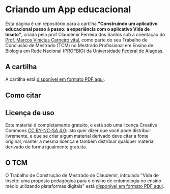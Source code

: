 # Criando um App educacional
Esta página é um repositório para a cartilha **"Construindo um aplicativo educacional passo à passo: a experiência com o aplicativo Vida de Inseto"**, criada pelo prof Claudemir Ferreira dos Santos sob a orientação do [Prof. Marcos Vinícius Carneiro vital](https://linktr.ee/marcosvital), como parte do seu Trabalho de Conclusão de Mestrado (TCM) no Mestrado Profissional em Ensino de Biologia em Rede Nacional ([PROFBIO](https://www.profbio.ufmg.br)) da [Universidade Federal de Alagoas](https://ufal.br).

## A cartilha
A cartilha está [disponível em formato PDF aqui]().

## Como citar

## Licença de uso
Este material é completamente gratuito, e está sob uma licença Creative Commons [CC BY-NC-SA 4.0](https://creativecommons.org/licenses/by-nc-sa/4.0/deed.pt-br): isto quer dizer que você pode distribuir livremente, e que se criar algum material derivado deve citar a fonte original, manter a mesma licença e também distribuir qualquer material derivado de forma igualmente gratuita.

## O TCM 
O Trabalho de Construção de Mestrado de Claudemir, intitulado "Vida de Inseto: uma proposta pedagógica para o ensino de entomologia no ensino médio utilizando plataformas digitais" está [disponível em formato PDF aqui]().
